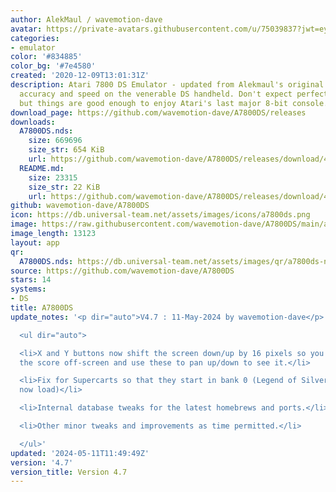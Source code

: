 ```yaml
---
author: AlekMaul / wavemotion-dave
avatar: https://private-avatars.githubusercontent.com/u/75039837?jwt=eyJhbGciOiJIUzI1NiIsInR5cCI6IkpXVCJ9.eyJpc3MiOiJnaXRodWIuY29tIiwiYXVkIjoicmF3LmdpdGh1YnVzZXJjb250ZW50LmNvbSIsImtleSI6ImtleTEiLCJleHAiOjE3MzQ2NzYwODAsIm5iZiI6MTczNDY3NDg4MCwicGF0aCI6Ii91Lzc1MDM5ODM3In0.Ck7H5CVFQsuHXUX6-V-YbGonKBBZDaU45p8Ve8bDeaU&v=4
categories:
- emulator
color: '#834885'
color_bg: '#7e4580'
created: '2020-12-09T13:01:31Z'
description: Atari 7800 DS Emulator - updated from Alekmaul's original. Striving for
  accuracy and speed on the venerable DS handheld. Don't expect perfect emulation
  but things are good enough to enjoy Atari's last major 8-bit console.
download_page: https://github.com/wavemotion-dave/A7800DS/releases
downloads:
  A7800DS.nds:
    size: 669696
    size_str: 654 KiB
    url: https://github.com/wavemotion-dave/A7800DS/releases/download/4.7/A7800DS.nds
  README.md:
    size: 23315
    size_str: 22 KiB
    url: https://github.com/wavemotion-dave/A7800DS/releases/download/4.7/README.md
github: wavemotion-dave/A7800DS
icon: https://db.universal-team.net/assets/images/icons/a7800ds.png
image: https://raw.githubusercontent.com/wavemotion-dave/A7800DS/main/arm9/gfx/bgTop.png
image_length: 13123
layout: app
qr:
  A7800DS.nds: https://db.universal-team.net/assets/images/qr/a7800ds-nds.png
source: https://github.com/wavemotion-dave/A7800DS
stars: 14
systems:
- DS
title: A7800DS
update_notes: '<p dir="auto">V4.7 : 11-May-2024 by wavemotion-dave</p>

  <ul dir="auto">

  <li>X and Y buttons now shift the screen down/up by 16 pixels so you can position
  the score off-screen and use these to pan up/down to see it.</li>

  <li>Fix for Supercarts so that they start in bank 0 (Legend of Silverpeak should
  now load)</li>

  <li>Internal database tweaks for the latest homebrews and ports.</li>

  <li>Other minor tweaks and improvements as time permitted.</li>

  </ul>'
updated: '2024-05-11T11:49:49Z'
version: '4.7'
version_title: Version 4.7
---
```

